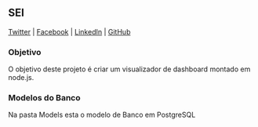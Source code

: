 ## SEI
[Twitter](http://www.twitter.com.br/Diego_S_Machado) | [Facebook](https://www.facebook.com/diego.s.machado) | [LinkedIn](https://www.linkedin.com/in/diego-machado-78265a56/) | [GitHub](https://github.com/DiegoSMachado)

### Objetivo
O objetivo deste projeto é criar um visualizador de dashboard montado em node.js.

### Modelos do Banco
Na pasta Models esta o modelo de Banco em PostgreSQL

